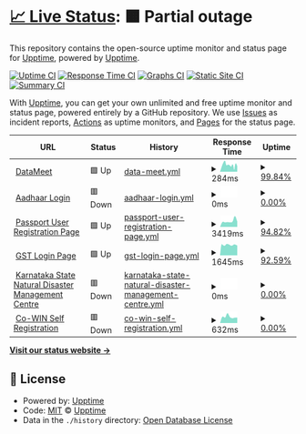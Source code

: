 # [📈 Live Status](https://projects.datameet.org/upptime/): <!--live status--> **🟧 Partial outage**

This repository contains the open-source uptime monitor and status page for [Upptime](https://upptime.js.org), powered by [Upptime](https://github.com/upptime/upptime).

[![Uptime CI](https://github.com/koj-co/upptime/workflows/Uptime%20CI/badge.svg)](https://github.com/koj-co/upptime/actions?query=workflow%3A%22Uptime+CI%22)
[![Response Time CI](https://github.com/koj-co/upptime/workflows/Response%20Time%20CI/badge.svg)](https://github.com/koj-co/upptime/actions?query=workflow%3A%22Response+Time+CI%22)
[![Graphs CI](https://github.com/koj-co/upptime/workflows/Graphs%20CI/badge.svg)](https://github.com/koj-co/upptime/actions?query=workflow%3A%22Graphs+CI%22)
[![Static Site CI](https://github.com/koj-co/upptime/workflows/Static%20Site%20CI/badge.svg)](https://github.com/koj-co/upptime/actions?query=workflow%3A%22Static+Site+CI%22)
[![Summary CI](https://github.com/koj-co/upptime/workflows/Summary%20CI/badge.svg)](https://github.com/koj-co/upptime/actions?query=workflow%3A%22Summary+CI%22)

With [Upptime](https://upptime.js.org), you can get your own unlimited and free uptime monitor and status page, powered entirely by a GitHub repository. We use [Issues](https://github.com/upptime/upptime/issues) as incident reports, [Actions](https://github.com/datameet/upptime/actions) as uptime monitors, and [Pages](https://upptime.github.io/upptime) for the status page.

<!--start: status pages-->
<!-- This summary is generated by Upptime (https://github.com/upptime/upptime) -->
<!-- Do not edit this manually, your changes will be overwritten -->
<!-- prettier-ignore -->
| URL | Status | History | Response Time | Uptime |
| --- | ------ | ------- | ------------- | ------ |
| <img alt="" src="https://icons.duckduckgo.com/ip3/datameet.org.ico" height="13"> [DataMeet](http://datameet.org/) | 🟩 Up | [data-meet.yml](https://github.com/datameet/upptime/commits/HEAD/history/data-meet.yml) | <details><summary><img alt="Response time graph" src="./graphs/data-meet/response-time-week.png" height="20"> 284ms</summary><br><a href="https://projects.datameet.org/upptime/history/data-meet"><img alt="Response time 1100" src="https://img.shields.io/endpoint?url=https%3A%2F%2Fraw.githubusercontent.com%2Fdatameet%2Fupptime%2FHEAD%2Fapi%2Fdata-meet%2Fresponse-time.json"></a><br><a href="https://projects.datameet.org/upptime/history/data-meet"><img alt="24-hour response time 242" src="https://img.shields.io/endpoint?url=https%3A%2F%2Fraw.githubusercontent.com%2Fdatameet%2Fupptime%2FHEAD%2Fapi%2Fdata-meet%2Fresponse-time-day.json"></a><br><a href="https://projects.datameet.org/upptime/history/data-meet"><img alt="7-day response time 284" src="https://img.shields.io/endpoint?url=https%3A%2F%2Fraw.githubusercontent.com%2Fdatameet%2Fupptime%2FHEAD%2Fapi%2Fdata-meet%2Fresponse-time-week.json"></a><br><a href="https://projects.datameet.org/upptime/history/data-meet"><img alt="30-day response time 440" src="https://img.shields.io/endpoint?url=https%3A%2F%2Fraw.githubusercontent.com%2Fdatameet%2Fupptime%2FHEAD%2Fapi%2Fdata-meet%2Fresponse-time-month.json"></a><br><a href="https://projects.datameet.org/upptime/history/data-meet"><img alt="1-year response time 1134" src="https://img.shields.io/endpoint?url=https%3A%2F%2Fraw.githubusercontent.com%2Fdatameet%2Fupptime%2FHEAD%2Fapi%2Fdata-meet%2Fresponse-time-year.json"></a></details> | <details><summary><a href="https://projects.datameet.org/upptime/history/data-meet">99.84%</a></summary><a href="https://projects.datameet.org/upptime/history/data-meet"><img alt="All-time uptime 97.67%" src="https://img.shields.io/endpoint?url=https%3A%2F%2Fraw.githubusercontent.com%2Fdatameet%2Fupptime%2FHEAD%2Fapi%2Fdata-meet%2Fuptime.json"></a><br><a href="https://projects.datameet.org/upptime/history/data-meet"><img alt="24-hour uptime 100.00%" src="https://img.shields.io/endpoint?url=https%3A%2F%2Fraw.githubusercontent.com%2Fdatameet%2Fupptime%2FHEAD%2Fapi%2Fdata-meet%2Fuptime-day.json"></a><br><a href="https://projects.datameet.org/upptime/history/data-meet"><img alt="7-day uptime 99.84%" src="https://img.shields.io/endpoint?url=https%3A%2F%2Fraw.githubusercontent.com%2Fdatameet%2Fupptime%2FHEAD%2Fapi%2Fdata-meet%2Fuptime-week.json"></a><br><a href="https://projects.datameet.org/upptime/history/data-meet"><img alt="30-day uptime 99.84%" src="https://img.shields.io/endpoint?url=https%3A%2F%2Fraw.githubusercontent.com%2Fdatameet%2Fupptime%2FHEAD%2Fapi%2Fdata-meet%2Fuptime-month.json"></a><br><a href="https://projects.datameet.org/upptime/history/data-meet"><img alt="1-year uptime 99.19%" src="https://img.shields.io/endpoint?url=https%3A%2F%2Fraw.githubusercontent.com%2Fdatameet%2Fupptime%2FHEAD%2Fapi%2Fdata-meet%2Fuptime-year.json"></a></details>
| <img alt="" src="https://icons.duckduckgo.com/ip3/ssup.uidai.gov.in.ico" height="13"> [Aadhaar Login](https://ssup.uidai.gov.in/ssup/login.html) | 🟥 Down | [aadhaar-login.yml](https://github.com/datameet/upptime/commits/HEAD/history/aadhaar-login.yml) | <details><summary><img alt="Response time graph" src="./graphs/aadhaar-login/response-time-week.png" height="20"> 0ms</summary><br><a href="https://projects.datameet.org/upptime/history/aadhaar-login"><img alt="Response time 0" src="https://img.shields.io/endpoint?url=https%3A%2F%2Fraw.githubusercontent.com%2Fdatameet%2Fupptime%2FHEAD%2Fapi%2Faadhaar-login%2Fresponse-time.json"></a><br><a href="https://projects.datameet.org/upptime/history/aadhaar-login"><img alt="24-hour response time 0" src="https://img.shields.io/endpoint?url=https%3A%2F%2Fraw.githubusercontent.com%2Fdatameet%2Fupptime%2FHEAD%2Fapi%2Faadhaar-login%2Fresponse-time-day.json"></a><br><a href="https://projects.datameet.org/upptime/history/aadhaar-login"><img alt="7-day response time 0" src="https://img.shields.io/endpoint?url=https%3A%2F%2Fraw.githubusercontent.com%2Fdatameet%2Fupptime%2FHEAD%2Fapi%2Faadhaar-login%2Fresponse-time-week.json"></a><br><a href="https://projects.datameet.org/upptime/history/aadhaar-login"><img alt="30-day response time 0" src="https://img.shields.io/endpoint?url=https%3A%2F%2Fraw.githubusercontent.com%2Fdatameet%2Fupptime%2FHEAD%2Fapi%2Faadhaar-login%2Fresponse-time-month.json"></a><br><a href="https://projects.datameet.org/upptime/history/aadhaar-login"><img alt="1-year response time 0" src="https://img.shields.io/endpoint?url=https%3A%2F%2Fraw.githubusercontent.com%2Fdatameet%2Fupptime%2FHEAD%2Fapi%2Faadhaar-login%2Fresponse-time-year.json"></a></details> | <details><summary><a href="https://projects.datameet.org/upptime/history/aadhaar-login">0.00%</a></summary><a href="https://projects.datameet.org/upptime/history/aadhaar-login"><img alt="All-time uptime 54.49%" src="https://img.shields.io/endpoint?url=https%3A%2F%2Fraw.githubusercontent.com%2Fdatameet%2Fupptime%2FHEAD%2Fapi%2Faadhaar-login%2Fuptime.json"></a><br><a href="https://projects.datameet.org/upptime/history/aadhaar-login"><img alt="24-hour uptime 0.00%" src="https://img.shields.io/endpoint?url=https%3A%2F%2Fraw.githubusercontent.com%2Fdatameet%2Fupptime%2FHEAD%2Fapi%2Faadhaar-login%2Fuptime-day.json"></a><br><a href="https://projects.datameet.org/upptime/history/aadhaar-login"><img alt="7-day uptime 0.00%" src="https://img.shields.io/endpoint?url=https%3A%2F%2Fraw.githubusercontent.com%2Fdatameet%2Fupptime%2FHEAD%2Fapi%2Faadhaar-login%2Fuptime-week.json"></a><br><a href="https://projects.datameet.org/upptime/history/aadhaar-login"><img alt="30-day uptime 7.96%" src="https://img.shields.io/endpoint?url=https%3A%2F%2Fraw.githubusercontent.com%2Fdatameet%2Fupptime%2FHEAD%2Fapi%2Faadhaar-login%2Fuptime-month.json"></a><br><a href="https://projects.datameet.org/upptime/history/aadhaar-login"><img alt="1-year uptime 0.00%" src="https://img.shields.io/endpoint?url=https%3A%2F%2Fraw.githubusercontent.com%2Fdatameet%2Fupptime%2FHEAD%2Fapi%2Faadhaar-login%2Fuptime-year.json"></a></details>
| <img alt="" src="https://icons.duckduckgo.com/ip3/portal2.passportindia.gov.in.ico" height="13"> [Passport User Registration Page](https://portal2.passportindia.gov.in/AppOnlineProject/user/RegistrationBaseAction?request_locale=en) | 🟩 Up | [passport-user-registration-page.yml](https://github.com/datameet/upptime/commits/HEAD/history/passport-user-registration-page.yml) | <details><summary><img alt="Response time graph" src="./graphs/passport-user-registration-page/response-time-week.png" height="20"> 3419ms</summary><br><a href="https://projects.datameet.org/upptime/history/passport-user-registration-page"><img alt="Response time 4245" src="https://img.shields.io/endpoint?url=https%3A%2F%2Fraw.githubusercontent.com%2Fdatameet%2Fupptime%2FHEAD%2Fapi%2Fpassport-user-registration-page%2Fresponse-time.json"></a><br><a href="https://projects.datameet.org/upptime/history/passport-user-registration-page"><img alt="24-hour response time 3172" src="https://img.shields.io/endpoint?url=https%3A%2F%2Fraw.githubusercontent.com%2Fdatameet%2Fupptime%2FHEAD%2Fapi%2Fpassport-user-registration-page%2Fresponse-time-day.json"></a><br><a href="https://projects.datameet.org/upptime/history/passport-user-registration-page"><img alt="7-day response time 3419" src="https://img.shields.io/endpoint?url=https%3A%2F%2Fraw.githubusercontent.com%2Fdatameet%2Fupptime%2FHEAD%2Fapi%2Fpassport-user-registration-page%2Fresponse-time-week.json"></a><br><a href="https://projects.datameet.org/upptime/history/passport-user-registration-page"><img alt="30-day response time 3576" src="https://img.shields.io/endpoint?url=https%3A%2F%2Fraw.githubusercontent.com%2Fdatameet%2Fupptime%2FHEAD%2Fapi%2Fpassport-user-registration-page%2Fresponse-time-month.json"></a><br><a href="https://projects.datameet.org/upptime/history/passport-user-registration-page"><img alt="1-year response time 4526" src="https://img.shields.io/endpoint?url=https%3A%2F%2Fraw.githubusercontent.com%2Fdatameet%2Fupptime%2FHEAD%2Fapi%2Fpassport-user-registration-page%2Fresponse-time-year.json"></a></details> | <details><summary><a href="https://projects.datameet.org/upptime/history/passport-user-registration-page">94.82%</a></summary><a href="https://projects.datameet.org/upptime/history/passport-user-registration-page"><img alt="All-time uptime 98.88%" src="https://img.shields.io/endpoint?url=https%3A%2F%2Fraw.githubusercontent.com%2Fdatameet%2Fupptime%2FHEAD%2Fapi%2Fpassport-user-registration-page%2Fuptime.json"></a><br><a href="https://projects.datameet.org/upptime/history/passport-user-registration-page"><img alt="24-hour uptime 100.00%" src="https://img.shields.io/endpoint?url=https%3A%2F%2Fraw.githubusercontent.com%2Fdatameet%2Fupptime%2FHEAD%2Fapi%2Fpassport-user-registration-page%2Fuptime-day.json"></a><br><a href="https://projects.datameet.org/upptime/history/passport-user-registration-page"><img alt="7-day uptime 94.82%" src="https://img.shields.io/endpoint?url=https%3A%2F%2Fraw.githubusercontent.com%2Fdatameet%2Fupptime%2FHEAD%2Fapi%2Fpassport-user-registration-page%2Fuptime-week.json"></a><br><a href="https://projects.datameet.org/upptime/history/passport-user-registration-page"><img alt="30-day uptime 94.19%" src="https://img.shields.io/endpoint?url=https%3A%2F%2Fraw.githubusercontent.com%2Fdatameet%2Fupptime%2FHEAD%2Fapi%2Fpassport-user-registration-page%2Fuptime-month.json"></a><br><a href="https://projects.datameet.org/upptime/history/passport-user-registration-page"><img alt="1-year uptime 95.41%" src="https://img.shields.io/endpoint?url=https%3A%2F%2Fraw.githubusercontent.com%2Fdatameet%2Fupptime%2FHEAD%2Fapi%2Fpassport-user-registration-page%2Fuptime-year.json"></a></details>
| <img alt="" src="https://icons.duckduckgo.com/ip3/services.gst.gov.in.ico" height="13"> [GST Login Page](https://services.gst.gov.in/services/login) | 🟩 Up | [gst-login-page.yml](https://github.com/datameet/upptime/commits/HEAD/history/gst-login-page.yml) | <details><summary><img alt="Response time graph" src="./graphs/gst-login-page/response-time-week.png" height="20"> 1645ms</summary><br><a href="https://projects.datameet.org/upptime/history/gst-login-page"><img alt="Response time 1688" src="https://img.shields.io/endpoint?url=https%3A%2F%2Fraw.githubusercontent.com%2Fdatameet%2Fupptime%2FHEAD%2Fapi%2Fgst-login-page%2Fresponse-time.json"></a><br><a href="https://projects.datameet.org/upptime/history/gst-login-page"><img alt="24-hour response time 1663" src="https://img.shields.io/endpoint?url=https%3A%2F%2Fraw.githubusercontent.com%2Fdatameet%2Fupptime%2FHEAD%2Fapi%2Fgst-login-page%2Fresponse-time-day.json"></a><br><a href="https://projects.datameet.org/upptime/history/gst-login-page"><img alt="7-day response time 1645" src="https://img.shields.io/endpoint?url=https%3A%2F%2Fraw.githubusercontent.com%2Fdatameet%2Fupptime%2FHEAD%2Fapi%2Fgst-login-page%2Fresponse-time-week.json"></a><br><a href="https://projects.datameet.org/upptime/history/gst-login-page"><img alt="30-day response time 1614" src="https://img.shields.io/endpoint?url=https%3A%2F%2Fraw.githubusercontent.com%2Fdatameet%2Fupptime%2FHEAD%2Fapi%2Fgst-login-page%2Fresponse-time-month.json"></a><br><a href="https://projects.datameet.org/upptime/history/gst-login-page"><img alt="1-year response time 1681" src="https://img.shields.io/endpoint?url=https%3A%2F%2Fraw.githubusercontent.com%2Fdatameet%2Fupptime%2FHEAD%2Fapi%2Fgst-login-page%2Fresponse-time-year.json"></a></details> | <details><summary><a href="https://projects.datameet.org/upptime/history/gst-login-page">92.59%</a></summary><a href="https://projects.datameet.org/upptime/history/gst-login-page"><img alt="All-time uptime 98.96%" src="https://img.shields.io/endpoint?url=https%3A%2F%2Fraw.githubusercontent.com%2Fdatameet%2Fupptime%2FHEAD%2Fapi%2Fgst-login-page%2Fuptime.json"></a><br><a href="https://projects.datameet.org/upptime/history/gst-login-page"><img alt="24-hour uptime 89.09%" src="https://img.shields.io/endpoint?url=https%3A%2F%2Fraw.githubusercontent.com%2Fdatameet%2Fupptime%2FHEAD%2Fapi%2Fgst-login-page%2Fuptime-day.json"></a><br><a href="https://projects.datameet.org/upptime/history/gst-login-page"><img alt="7-day uptime 92.59%" src="https://img.shields.io/endpoint?url=https%3A%2F%2Fraw.githubusercontent.com%2Fdatameet%2Fupptime%2FHEAD%2Fapi%2Fgst-login-page%2Fuptime-week.json"></a><br><a href="https://projects.datameet.org/upptime/history/gst-login-page"><img alt="30-day uptime 95.77%" src="https://img.shields.io/endpoint?url=https%3A%2F%2Fraw.githubusercontent.com%2Fdatameet%2Fupptime%2FHEAD%2Fapi%2Fgst-login-page%2Fuptime-month.json"></a><br><a href="https://projects.datameet.org/upptime/history/gst-login-page"><img alt="1-year uptime 95.60%" src="https://img.shields.io/endpoint?url=https%3A%2F%2Fraw.githubusercontent.com%2Fdatameet%2Fupptime%2FHEAD%2Fapi%2Fgst-login-page%2Fuptime-year.json"></a></details>
| <img alt="" src="https://icons.duckduckgo.com/ip3/www.ksndmc.org.ico" height="13"> [Karnataka State Natural Disaster Management Centre](http://www.ksndmc.org/) | 🟥 Down | [karnataka-state-natural-disaster-management-centre.yml](https://github.com/datameet/upptime/commits/HEAD/history/karnataka-state-natural-disaster-management-centre.yml) | <details><summary><img alt="Response time graph" src="./graphs/karnataka-state-natural-disaster-management-centre/response-time-week.png" height="20"> 0ms</summary><br><a href="https://projects.datameet.org/upptime/history/karnataka-state-natural-disaster-management-centre"><img alt="Response time 0" src="https://img.shields.io/endpoint?url=https%3A%2F%2Fraw.githubusercontent.com%2Fdatameet%2Fupptime%2FHEAD%2Fapi%2Fkarnataka-state-natural-disaster-management-centre%2Fresponse-time.json"></a><br><a href="https://projects.datameet.org/upptime/history/karnataka-state-natural-disaster-management-centre"><img alt="24-hour response time 0" src="https://img.shields.io/endpoint?url=https%3A%2F%2Fraw.githubusercontent.com%2Fdatameet%2Fupptime%2FHEAD%2Fapi%2Fkarnataka-state-natural-disaster-management-centre%2Fresponse-time-day.json"></a><br><a href="https://projects.datameet.org/upptime/history/karnataka-state-natural-disaster-management-centre"><img alt="7-day response time 0" src="https://img.shields.io/endpoint?url=https%3A%2F%2Fraw.githubusercontent.com%2Fdatameet%2Fupptime%2FHEAD%2Fapi%2Fkarnataka-state-natural-disaster-management-centre%2Fresponse-time-week.json"></a><br><a href="https://projects.datameet.org/upptime/history/karnataka-state-natural-disaster-management-centre"><img alt="30-day response time 0" src="https://img.shields.io/endpoint?url=https%3A%2F%2Fraw.githubusercontent.com%2Fdatameet%2Fupptime%2FHEAD%2Fapi%2Fkarnataka-state-natural-disaster-management-centre%2Fresponse-time-month.json"></a><br><a href="https://projects.datameet.org/upptime/history/karnataka-state-natural-disaster-management-centre"><img alt="1-year response time 0" src="https://img.shields.io/endpoint?url=https%3A%2F%2Fraw.githubusercontent.com%2Fdatameet%2Fupptime%2FHEAD%2Fapi%2Fkarnataka-state-natural-disaster-management-centre%2Fresponse-time-year.json"></a></details> | <details><summary><a href="https://projects.datameet.org/upptime/history/karnataka-state-natural-disaster-management-centre">0.00%</a></summary><a href="https://projects.datameet.org/upptime/history/karnataka-state-natural-disaster-management-centre"><img alt="All-time uptime 8.39%" src="https://img.shields.io/endpoint?url=https%3A%2F%2Fraw.githubusercontent.com%2Fdatameet%2Fupptime%2FHEAD%2Fapi%2Fkarnataka-state-natural-disaster-management-centre%2Fuptime.json"></a><br><a href="https://projects.datameet.org/upptime/history/karnataka-state-natural-disaster-management-centre"><img alt="24-hour uptime 0.00%" src="https://img.shields.io/endpoint?url=https%3A%2F%2Fraw.githubusercontent.com%2Fdatameet%2Fupptime%2FHEAD%2Fapi%2Fkarnataka-state-natural-disaster-management-centre%2Fuptime-day.json"></a><br><a href="https://projects.datameet.org/upptime/history/karnataka-state-natural-disaster-management-centre"><img alt="7-day uptime 0.00%" src="https://img.shields.io/endpoint?url=https%3A%2F%2Fraw.githubusercontent.com%2Fdatameet%2Fupptime%2FHEAD%2Fapi%2Fkarnataka-state-natural-disaster-management-centre%2Fuptime-week.json"></a><br><a href="https://projects.datameet.org/upptime/history/karnataka-state-natural-disaster-management-centre"><img alt="30-day uptime 7.96%" src="https://img.shields.io/endpoint?url=https%3A%2F%2Fraw.githubusercontent.com%2Fdatameet%2Fupptime%2FHEAD%2Fapi%2Fkarnataka-state-natural-disaster-management-centre%2Fuptime-month.json"></a><br><a href="https://projects.datameet.org/upptime/history/karnataka-state-natural-disaster-management-centre"><img alt="1-year uptime 0.00%" src="https://img.shields.io/endpoint?url=https%3A%2F%2Fraw.githubusercontent.com%2Fdatameet%2Fupptime%2FHEAD%2Fapi%2Fkarnataka-state-natural-disaster-management-centre%2Fuptime-year.json"></a></details>
| <img alt="" src="https://icons.duckduckgo.com/ip3/selfregistration.cowin.gov.in.ico" height="13"> [Co-WIN Self Registration](https://selfregistration.cowin.gov.in/) | 🟥 Down | [co-win-self-registration.yml](https://github.com/datameet/upptime/commits/HEAD/history/co-win-self-registration.yml) | <details><summary><img alt="Response time graph" src="./graphs/co-win-self-registration/response-time-week.png" height="20"> 632ms</summary><br><a href="https://projects.datameet.org/upptime/history/co-win-self-registration"><img alt="Response time 604" src="https://img.shields.io/endpoint?url=https%3A%2F%2Fraw.githubusercontent.com%2Fdatameet%2Fupptime%2FHEAD%2Fapi%2Fco-win-self-registration%2Fresponse-time.json"></a><br><a href="https://projects.datameet.org/upptime/history/co-win-self-registration"><img alt="24-hour response time 553" src="https://img.shields.io/endpoint?url=https%3A%2F%2Fraw.githubusercontent.com%2Fdatameet%2Fupptime%2FHEAD%2Fapi%2Fco-win-self-registration%2Fresponse-time-day.json"></a><br><a href="https://projects.datameet.org/upptime/history/co-win-self-registration"><img alt="7-day response time 632" src="https://img.shields.io/endpoint?url=https%3A%2F%2Fraw.githubusercontent.com%2Fdatameet%2Fupptime%2FHEAD%2Fapi%2Fco-win-self-registration%2Fresponse-time-week.json"></a><br><a href="https://projects.datameet.org/upptime/history/co-win-self-registration"><img alt="30-day response time 595" src="https://img.shields.io/endpoint?url=https%3A%2F%2Fraw.githubusercontent.com%2Fdatameet%2Fupptime%2FHEAD%2Fapi%2Fco-win-self-registration%2Fresponse-time-month.json"></a><br><a href="https://projects.datameet.org/upptime/history/co-win-self-registration"><img alt="1-year response time 609" src="https://img.shields.io/endpoint?url=https%3A%2F%2Fraw.githubusercontent.com%2Fdatameet%2Fupptime%2FHEAD%2Fapi%2Fco-win-self-registration%2Fresponse-time-year.json"></a></details> | <details><summary><a href="https://projects.datameet.org/upptime/history/co-win-self-registration">0.00%</a></summary><a href="https://projects.datameet.org/upptime/history/co-win-self-registration"><img alt="All-time uptime 0.06%" src="https://img.shields.io/endpoint?url=https%3A%2F%2Fraw.githubusercontent.com%2Fdatameet%2Fupptime%2FHEAD%2Fapi%2Fco-win-self-registration%2Fuptime.json"></a><br><a href="https://projects.datameet.org/upptime/history/co-win-self-registration"><img alt="24-hour uptime 0.00%" src="https://img.shields.io/endpoint?url=https%3A%2F%2Fraw.githubusercontent.com%2Fdatameet%2Fupptime%2FHEAD%2Fapi%2Fco-win-self-registration%2Fuptime-day.json"></a><br><a href="https://projects.datameet.org/upptime/history/co-win-self-registration"><img alt="7-day uptime 0.00%" src="https://img.shields.io/endpoint?url=https%3A%2F%2Fraw.githubusercontent.com%2Fdatameet%2Fupptime%2FHEAD%2Fapi%2Fco-win-self-registration%2Fuptime-week.json"></a><br><a href="https://projects.datameet.org/upptime/history/co-win-self-registration"><img alt="30-day uptime 7.96%" src="https://img.shields.io/endpoint?url=https%3A%2F%2Fraw.githubusercontent.com%2Fdatameet%2Fupptime%2FHEAD%2Fapi%2Fco-win-self-registration%2Fuptime-month.json"></a><br><a href="https://projects.datameet.org/upptime/history/co-win-self-registration"><img alt="1-year uptime 0.00%" src="https://img.shields.io/endpoint?url=https%3A%2F%2Fraw.githubusercontent.com%2Fdatameet%2Fupptime%2FHEAD%2Fapi%2Fco-win-self-registration%2Fuptime-year.json"></a></details>

<!--end: status pages-->

[**Visit our status website →**](https://projects.datameet.org/upptime/)

## 📄 License

- Powered by: [Upptime](https://github.com/upptime/upptime)
- Code: [MIT](./LICENSE) © [Upptime](https://upptime.js.org)
- Data in the `./history` directory: [Open Database License](https://opendatacommons.org/licenses/odbl/1-0/)
